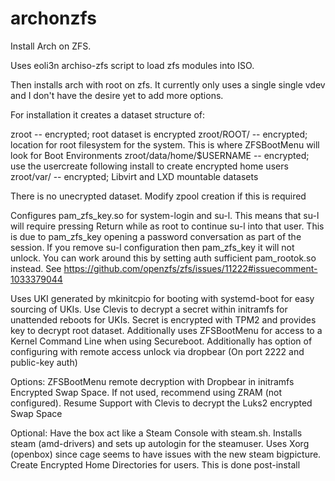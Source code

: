 # archonzfs
Install Arch on ZFS.

Uses eoli3n archiso-zfs script to load zfs modules into ISO.

Then installs arch with root on zfs. It currently only uses a single single vdev and I don't have the desire yet to add more options.

For installation it creates a dataset structure of:

zroot -- encrypted; root dataset is encrypted
zroot/ROOT/ -- encrypted; location for root filesystem for the system. This is where ZFSBootMenu will look for Boot Environments
zroot/data/home/$USERNAME -- encrypted; use the usercreate following install to create encrypted home users
zroot/var/ -- encrypted; Libvirt and LXD mountable datasets

There is no unecrypted dataset. Modify zpool creation if this is required

Configures pam_zfs_key.so for system-login and su-l. This means that su-l will require pressing Return while as root to continue su-l into that user. This is due to pam_zfs_key opening a password conversation as part of the session. If you remove su-l configuration then pam_zfs_key it will not unlock. You can work around this by setting auth sufficient pam_rootok.so instead. See https://github.com/openzfs/zfs/issues/11222#issuecomment-1033379044

Uses UKI generated by mkinitcpio for booting with systemd-boot for easy sourcing of UKIs.
Use Clevis to decrypt a secret within initramfs for unattended reboots for UKIs. Secret is encrypted with TPM2 and provides key to decrypt root dataset.
Additionally uses ZFSBootMenu for access to a Kernel Command Line when using Secureboot. Additionally has option of configuring with remote access unlock via dropbear (On port 2222 and public-key auth)

Options:
ZFSBootMenu remote decryption with Dropbear in initramfs
Encrypted Swap Space.
If not used, recommend using ZRAM (not configured).
Resume Support with Clevis to decrypt the Luks2 encrypted Swap Space

Optional:
Have the box act like a Steam Console with steam.sh. Installs steam (amd-drivers) and sets up autologin for the steamuser. Uses Xorg (openbox) since cage seems to have issues with the new steam bigpicture.
Create Encrypted Home Directories for users. This is done post-install

